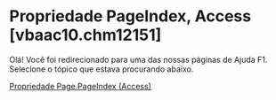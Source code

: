 
# Propriedade PageIndex, Access [vbaac10.chm12151]

Olá! Você foi redirecionado para uma das nossas páginas de Ajuda F1. Selecione o tópico que estava procurando abaixo.

[Propriedade Page.PageIndex (Access)](http://msdn.microsoft.com/library/22b71f19-2734-f735-8a64-d02901c598c0%28Office.15%29.aspx)
